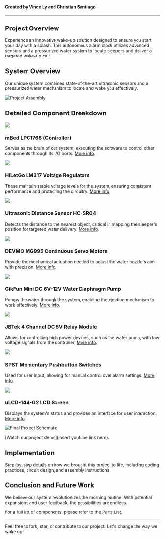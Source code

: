 

#### Created by Vince Ly and Christian Santiago

---

## Project Overview

Experience an innovative wake-up solution designed to ensure you start your day with a splash. This autonomous alarm clock utilizes advanced sensors and a pressurized water system to locate sleepers and deliver a targeted wake-up call.

## System Overview

Our unique system combines state-of-the-art ultrasonic sensors and a pressurized water mechanism to locate and wake you effectively. 

![Project Assembly](/path-to-image/Assembly.png)




## Detailed Component Breakdown

![](mbed2.png)
### mBed LPC1768 (Controller)
Serves as the brain of our system, executing the software to control other components through its I/O ports. [More info](https://os.mbed.com/platforms/mbed-LPC1768/).



![](voltageRegulator.jpg)
### HiLetGo LM317 Voltage Regulators
These maintain stable voltage levels for the system, ensuring consistent performance and protecting the circuitry. [More info](https://www.amazon.com/gp/product/B07VJDPZ2L/ref=ppx_yo_dt_b_search_asin_title?ie=UTF8&psc=1).



![](ultrasonicSensor.jpg)
### Ultrasonic Distance Sensor HC-SR04
Detects the distance to the nearest object, critical in mapping the sleeper's position for targeted water delivery. [More info](https://www.sparkfun.com/products/15569).



![](servoMotor.jpg)
### DEVMO MG995 Continuous Servo Motors
Provide the mechanical actuation needed to adjust the water nozzle's aim with precision. [More info](https://www.amazon.com/gp/product/B07X3S6FM2/ref=ppx_yo_dt_b_search_asin_title?ie=UTF8&psc=1).



![](waterPump.jpg)
### GikFun Mini DC 6V-12V Water Diaphragm Pump
Pumps the water through the system, enabling the ejection mechanism to work effectively. [More info](https://www.amazon.com/gp/product/B0744FWNFR/ref=ppx_yo_dt_b_search_asin_title?ie=UTF8&psc=1).



![](relayModule.jpg)
### JBTek 4 Channel DC 5V Relay Module
Allows for controlling high power devices, such as the water pump, with low voltage signals from the controller. [More info](https://www.amazon.com/gp/product/B00KTEN3TM/ref=ppx_yo_dt_b_search_asin_title?ie=UTF8&psc=1).



![](pushbuttons.jpeg)
### SPST Momentary Pushbutton Switches
Used for user input, allowing for manual control over alarm settings. [More info](https://os.mbed.com/users/4180_1/notebook/pushbuttons/).



![](uLCD.png)
### uLCD-144-G2 LCD Screen
Displays the system's status and provides an interface for user interaction. [More info](https://os.mbed.com/users/4180_1/notebook/ulcd-144-g2-128-by-128-color-lcd/).



![Final Project Schematic](FinalProjectSchematic.png)


[Watch our project demo](insert youtube link here).


## Implementation

Step-by-step details on how we brought this project to life, including coding practices, circuit design, and assembly instructions.

## Conclusion and Future Work

We believe our system revolutionizes the morning routine. With potential expansions and user feedback, the possibilities are endless.

For a full list of components, please refer to the [Parts List](Parts_List.pdf).

---

Feel free to fork, star, or contribute to our project. Let's change the way we wake up!

